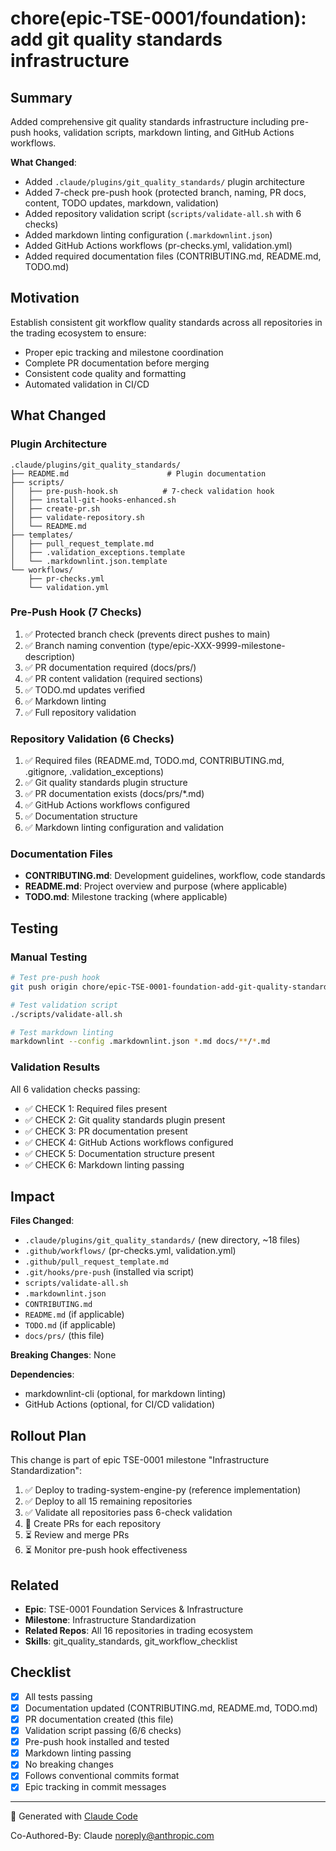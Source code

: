 # chore(epic-TSE-0001/foundation): add git quality standards infrastructure

## Summary

Added comprehensive git quality standards infrastructure including pre-push hooks, validation scripts, markdown linting, and GitHub Actions workflows.

**What Changed**:
- Added `.claude/plugins/git_quality_standards/` plugin architecture
- Added 7-check pre-push hook (protected branch, naming, PR docs, content, TODO updates, markdown, validation)
- Added repository validation script (`scripts/validate-all.sh` with 6 checks)
- Added markdown linting configuration (`.markdownlint.json`)
- Added GitHub Actions workflows (pr-checks.yml, validation.yml)
- Added required documentation files (CONTRIBUTING.md, README.md, TODO.md)

## Motivation

Establish consistent git workflow quality standards across all repositories in the trading ecosystem to ensure:
- Proper epic tracking and milestone coordination
- Complete PR documentation before merging
- Consistent code quality and formatting
- Automated validation in CI/CD

## What Changed

### Plugin Architecture
```
.claude/plugins/git_quality_standards/
├── README.md                      # Plugin documentation
├── scripts/
│   ├── pre-push-hook.sh          # 7-check validation hook
│   ├── install-git-hooks-enhanced.sh
│   ├── create-pr.sh
│   ├── validate-repository.sh
│   └── README.md
├── templates/
│   ├── pull_request_template.md
│   ├── .validation_exceptions.template
│   └── .markdownlint.json.template
└── workflows/
    ├── pr-checks.yml
    └── validation.yml
```

### Pre-Push Hook (7 Checks)
1. ✅ Protected branch check (prevents direct pushes to main)
2. ✅ Branch naming convention (type/epic-XXX-9999-milestone-description)
3. ✅ PR documentation required (docs/prs/)
4. ✅ PR content validation (required sections)
5. ✅ TODO.md updates verified
6. ✅ Markdown linting
7. ✅ Full repository validation

### Repository Validation (6 Checks)
1. ✅ Required files (README.md, TODO.md, CONTRIBUTING.md, .gitignore, .validation_exceptions)
2. ✅ Git quality standards plugin structure
3. ✅ PR documentation exists (docs/prs/*.md)
4. ✅ GitHub Actions workflows configured
5. ✅ Documentation structure
6. ✅ Markdown linting configuration and validation

### Documentation Files
- **CONTRIBUTING.md**: Development guidelines, workflow, code standards
- **README.md**: Project overview and purpose (where applicable)
- **TODO.md**: Milestone tracking (where applicable)

## Testing

### Manual Testing
```bash
# Test pre-push hook
git push origin chore/epic-TSE-0001-foundation-add-git-quality-standards

# Test validation script
./scripts/validate-all.sh

# Test markdown linting
markdownlint --config .markdownlint.json *.md docs/**/*.md
```

### Validation Results
All 6 validation checks passing:
- ✅ CHECK 1: Required files present
- ✅ CHECK 2: Git quality standards plugin present
- ✅ CHECK 3: PR documentation present
- ✅ CHECK 4: GitHub Actions workflows configured
- ✅ CHECK 5: Documentation structure present
- ✅ CHECK 6: Markdown linting passing

## Impact

**Files Changed**:
- `.claude/plugins/git_quality_standards/` (new directory, ~18 files)
- `.github/workflows/` (pr-checks.yml, validation.yml)
- `.github/pull_request_template.md`
- `.git/hooks/pre-push` (installed via script)
- `scripts/validate-all.sh`
- `.markdownlint.json`
- `CONTRIBUTING.md`
- `README.md` (if applicable)
- `TODO.md` (if applicable)
- `docs/prs/` (this file)

**Breaking Changes**: None

**Dependencies**:
- markdownlint-cli (optional, for markdown linting)
- GitHub Actions (optional, for CI/CD validation)

## Rollout Plan

This change is part of epic TSE-0001 milestone "Infrastructure Standardization":
1. ✅ Deploy to trading-system-engine-py (reference implementation)
2. ✅ Deploy to all 15 remaining repositories
3. ✅ Validate all repositories pass 6-check validation
4. 🔄 Create PRs for each repository
5. ⏳ Review and merge PRs
6. ⏳ Monitor pre-push hook effectiveness

## Related

- **Epic**: TSE-0001 Foundation Services & Infrastructure
- **Milestone**: Infrastructure Standardization
- **Related Repos**: All 16 repositories in trading ecosystem
- **Skills**: git_quality_standards, git_workflow_checklist

## Checklist

- [x] All tests passing
- [x] Documentation updated (CONTRIBUTING.md, README.md, TODO.md)
- [x] PR documentation created (this file)
- [x] Validation script passing (6/6 checks)
- [x] Pre-push hook installed and tested
- [x] Markdown linting passing
- [x] No breaking changes
- [x] Follows conventional commits format
- [x] Epic tracking in commit messages

---

🤖 Generated with [Claude Code](https://claude.com/claude-code)

Co-Authored-By: Claude <noreply@anthropic.com>
